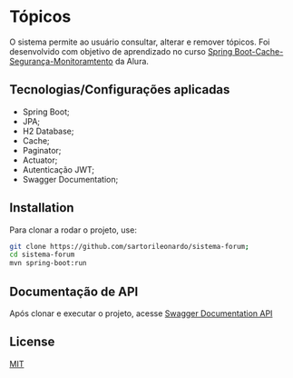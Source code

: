 # Tópicos

O sistema permite ao usuário consultar, alterar e remover tópicos.
Foi desenvolvido com objetivo de aprendizado no curso [Spring Boot-Cache-Segurança-Monitoramtento](https://cursos.alura.com.br/course/spring-boot-seguranca-cache-monitoramento) da Alura.

## Tecnologias/Configurações aplicadas
- Spring Boot;
- JPA;
- H2 Database;
- Cache;
- Paginator;
- Actuator;
- Autenticação JWT;
- Swagger Documentation;

## Installation

Para clonar a rodar o projeto, use:

```bash
git clone https://github.com/sartorileonardo/sistema-forum;
cd sistema-forum
mvn spring-boot:run
```

## Documentação de API

Após clonar e executar o projeto, acesse [Swagger Documentation API](http://localhost:8080/swagger-ui.html#/)


## License
[MIT](https://choosealicense.com/licenses/mit/)
